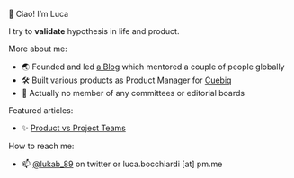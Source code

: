👋 Ciao! I’m Luca

I try to **validate** hypothesis in life and product.

More about me:
* 🌏 Founded and led [a Blog](https://lifeisaproduct.substack.com/) which mentored a couple of people globally
* 🛠 Built various products as Product Manager for [Cuebiq](https://github.com/Cuebiq)
* 👥 Actually no member of any committees or editorial boards

Featured articles:
* ✨ [Product vs Project Teams](https://lifeisaproduct.substack.com/p/product-vs-project-teams)

How to reach me:
* 📫 [@lukab_89](https://twitter.com/lukab_89) on twitter or luca.bocchiardi [at] pm.me
